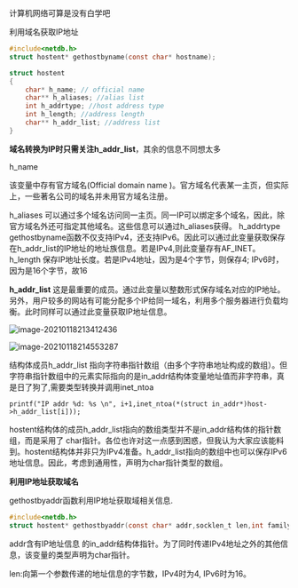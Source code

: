 计算机网络可算是没有白学吧

利用域名获取IP地址

```c
#include<netdb.h>
struct hostent* gethostbyname(const char* hostname);

struct hostent
{
    char* h_name; // official name
    char** h_aliases; //alias list
    int h_addrtype; //host address type
    int h_length; //address length
    char** h_addr_list; //address list
}
```

**域名转换为IP时只需关注h_addr_list**，其余的信息不同想太多



h_name

该变量中存有官方域名(Official domain name )。官方域名代表某一主页，但实际上，一些著名公司的域名并未用官方域名注册。

h_aliases
可以通过多个域名访问同一主页。同一IP可以绑定多个域名，因此，除官方域名外还可指定其他域名。这些信息可以通过h_aliases获得。
h_addrtype
gethostbyname函数不仅支持IPv4，还支持IPv6。因此可以通过此变量获取保存在h_addr_list的IP地址的地址族信息。若是IPv4,则此变量存有AF_INET。
h_length
保存IP地址长度。若是IPv4地址，因为是4个字节，则保存4; IPv6时，因为是16个字节，故16

**h_addr_list**
这是最重要的成员。通过此变量以整数形式保存域名对应的IP地址。另外，用户较多的网站有可能分配多个IP给同一域名，利用多个服务器进行负载均衡。此时同样可以通过此变量获取IP地址信息。

![image-20210118213412436](C:\Users\55018\AppData\Roaming\Typora\typora-user-images\image-20210118213412436.png)

![image-20210118214553287](C:\Users\55018\AppData\Roaming\Typora\typora-user-images\image-20210118214553287.png)

结构体成员h_addr_list 指向字符串指针数组（由多个字符串地址构成的数组）。但字符串指针数组中的元素实际指向的是in_addr结构体变量地址值而非字符串，真是日了狗了,需要类型转换并调用inet_ntoa

`printf("IP addr %d: %s \n", i+1,inet_ntoa(*(struct in_addr*)host->h_addr_list[i]));`



hostent结构体的成员h_addr_list指向的数组类型并不是in_addr结构体的指针数组，而是采用了 char指针。各位也许对这一点感到困惑，但我认为大家应该能料到。hostent结构体并非只为IPv4准备。h_addr_list指向的数组中也可以保存IPv6地址信息。因此，考虑到通用性，声明为char指针类型的数组。



**利用IP地址获取域名**

gethostbyaddr函数利用IP地址获取域相关信息.

```c
#include<netdb.h>
struct hostent* gethostbyaddr(const char* addr,socklen_t len,int family);
```

addr含有IP地址信息 的in_addr结构体指针。为了同时传递IPv4地址之外的其他信息，该变量的类型声明为char指针。



len:向第一个参数传递的地址信息的字节数，IPv4时为4, IPv6时为16。
